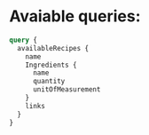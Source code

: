 # Avaiable queries:

```graphql
query {
  availableRecipes {
    name
    Ingredients {
      name
      quantity
      unitOfMeasurement
    }
    links
  }
}
```
